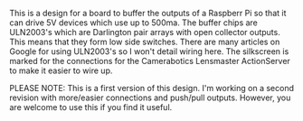 This is a design for a board to buffer the outputs of a Raspberr Pi so that it can drive 5V devices which use up to 500ma. The buffer chips are ULN2003's which are Darlington pair arrays with open collector outputs. This means that they form low side switches. There are many articles on Google for using ULN2003's so I won't detail wiring here. The silkscreen is marked for the connections for the Camerabotics Lensmaster ActionServer to make it easier to wire up.

PLEASE NOTE: This is a first version of this design. I'm working on a second revision with more/easier connections and push/pull outputs. However, you are welcome to use this if you find it useful.

